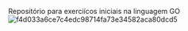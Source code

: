 Repositório para exerciícos iniciais na linguagem GO
![f4d033a6ce7c4edc98714fa73e34582aca80dcd5](https://user-images.githubusercontent.com/74430450/115373657-771b8c00-a1a2-11eb-952b-02cfc4ff7716.png)
